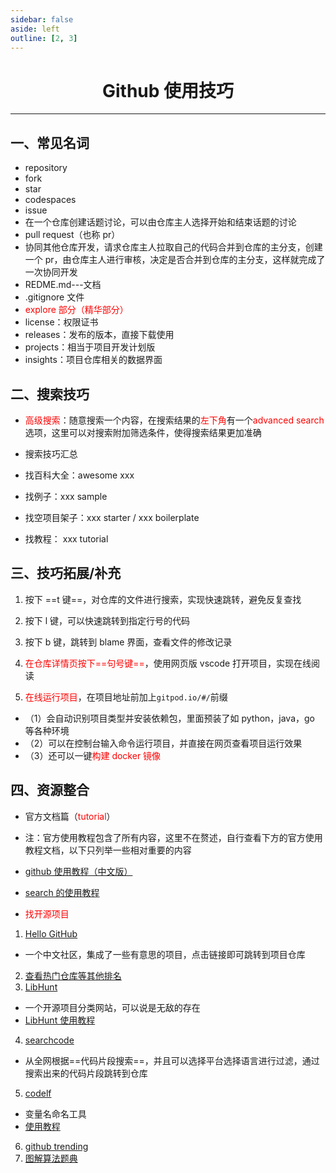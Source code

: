 ```yaml
---
sidebar: false
aside: left
outline: [2, 3]
---
```


# <center>Github 使用技巧</center>

---

## 一、常见名词

- repository
- fork
- star
- codespaces
- issue
- 在一个仓库创建话题讨论，可以由仓库主人选择开始和结束话题的讨论
- pull request（也称 pr）
- 协同其他仓库开发，请求仓库主人拉取自己的代码合并到仓库的主分支，创建一个 pr，由仓库主人进行审核，决定是否合并到仓库的主分支，这样就完成了一次协同开发
- REDME.md---文档
- .gitignore 文件
- <span style="color:red">explore 部分（精华部分）</span>
- license：权限证书
- releases：发布的版本，直接下载使用
- projects：相当于项目开发计划版
- insights：项目仓库相关的数据界面

## 二、搜索技巧

- <span style="color:red">高级搜索</span>：随意搜索一个内容，在搜索结果的<span style="color:red">左下角</span>有一个<span style="color:red">advanced search</span>选项，这里可以对搜索附加筛选条件，使得搜索结果更加准确

- 搜索技巧汇总
- 找百科大全：awesome xxx
- 找例子：xxx sample
- 找空项目架子：xxx starter / xxx boilerplate
- 找教程： xxx tutorial

## 三、技巧拓展/补充

1. 按下 ==t 键==，对仓库的文件进行搜索，实现快速跳转，避免反复查找

2. 按下 l 键，可以快速跳转到指定行号的代码

3. 按下 b 键，跳转到 blame 界面，查看文件的修改记录

4. <span style="color:red">在仓库详情页按下==句号键==</span>，使用网页版 vscode 打开项目，实现在线阅读

5. <span style="color:red">在线运行项目</span>，在项目地址前加上`gitpod.io/#/`前缀

- （1）会自动识别项目类型并安装依赖包，里面预装了如 python，java，go 等各种环境
- （2）可以在控制台输入命令运行项目，并直接在网页查看项目运行效果
- （3）还可以一键<span style="color:red">构建 docker 镜像</span>

## 四、资源整合

- 官方文档篇（<span style="color:red">tutorial</span>）

- 注：官方使用教程包含了所有内容，这里不在赘述，自行查看下方的官方使用教程文档，以下只列举一些相对重要的内容
- [github 使用教程（中文版）](https://docs.github.com/zh)

- [search 的使用教程](https://docs.github.com/zh/search-github)

- <span style="color:red">找开源项目</span>

1.  [Hello GitHub](https://hellogithub.com/)

- 一个中文社区，集成了一些有意思的项目，点击链接即可跳转到项目仓库

2.  [查看热门仓库等其他排名](https://gitstar-ranking.com/)
3.  [LibHunt](https://www.libhunt.com/)

- 一个开源项目分类网站，可以说是无敌的存在
- [LibHunt 使用教程](https://blog.csdn.net/LANNY8588/article/details/115754015)

4.  [searchcode](https://searchcode.com/)

- 从全网根据==代码片段搜索==，并且可以选择平台选择语言进行过滤，通过搜索出来的代码片段跳转到仓库

5.  [codelf](https://unbug.github.io/codelf/)

- 变量名命名工具
- [使用教程](https://blog.csdn.net/ShIcily/article/details/121904713?ops_request_misc=%257B%2522request%255Fid%2522%253A%252250ce97682f3d7c13a237d10a89386968%2522%252C%2522scm%2522%253A%252220140713.130102334..%2522%257D&request_id=50ce97682f3d7c13a237d10a89386968&biz_id=0&utm_medium=distribute.pc_search_result.none-task-blog-2~all~top_click~default-1-121904713-null-null.142^v102^control&utm_term=codelf&spm=1018.2226.3001.4187)

6.  [github trending](https://github.com/trending)
7.  [图解算法题典](https://github.com/geekxh/hello-algorithm)
